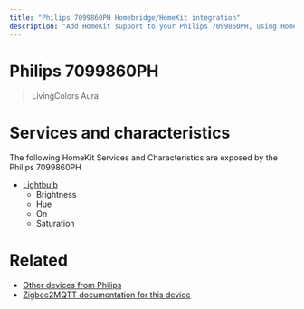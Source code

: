 ```yaml
---
title: "Philips 7099860PH Homebridge/HomeKit integration"
description: "Add HomeKit support to your Philips 7099860PH, using Homebridge, Zigbee2MQTT and homebridge-z2m."
---
```

<!---
This file has been GENERATED using src/docgen/docgen.ts
DO NOT EDIT THIS FILE MANUALLY!
-->
# Philips 7099860PH
> LivingColors Aura


# Services and characteristics
The following HomeKit Services and Characteristics are exposed by
the Philips 7099860PH

* [Lightbulb](../../light.md)
  * Brightness
  * Hue
  * On
  * Saturation


# Related
* [Other devices from Philips](../index.md#philips)
* [Zigbee2MQTT documentation for this device](https://www.zigbee2mqtt.io/devices/7099860PH.html)